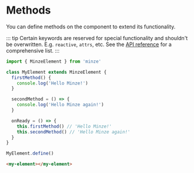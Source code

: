 # Methods

You can define methods on the component to extend its functionality.

::: tip
Certain keywords are reserved for special functionality and shouldn't be overwritten. E.g. `reactive`, `attrs`, etc. See the [API reference](/api/minze-element) for a comprehensive list.
:::

```js
import { MinzeElement } from 'minze'

class MyElement extends MinzeElement {
  firstMethod() {
    console.log('Hello Minze!')
  }

  secondMethod = () => {
    console.log('Hello Minze again!')
  }

  onReady = () => {
    this.firstMethod() // 'Hello Minze!'
    this.secondMethod() // 'Hello Minze again!'
  }
}

MyElement.define()
```

```html
<my-element></my-element>
```
